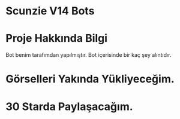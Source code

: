 # Scunzie V14 Bots

# Proje Hakkında Bilgi

Bot benim tarafımdan yapılmıştır. Bot içerisinde bir kaç şey alıntıdır.

# Görselleri Yakında Yükliyeceğim.

# 30 Starda Paylaşacağım.
